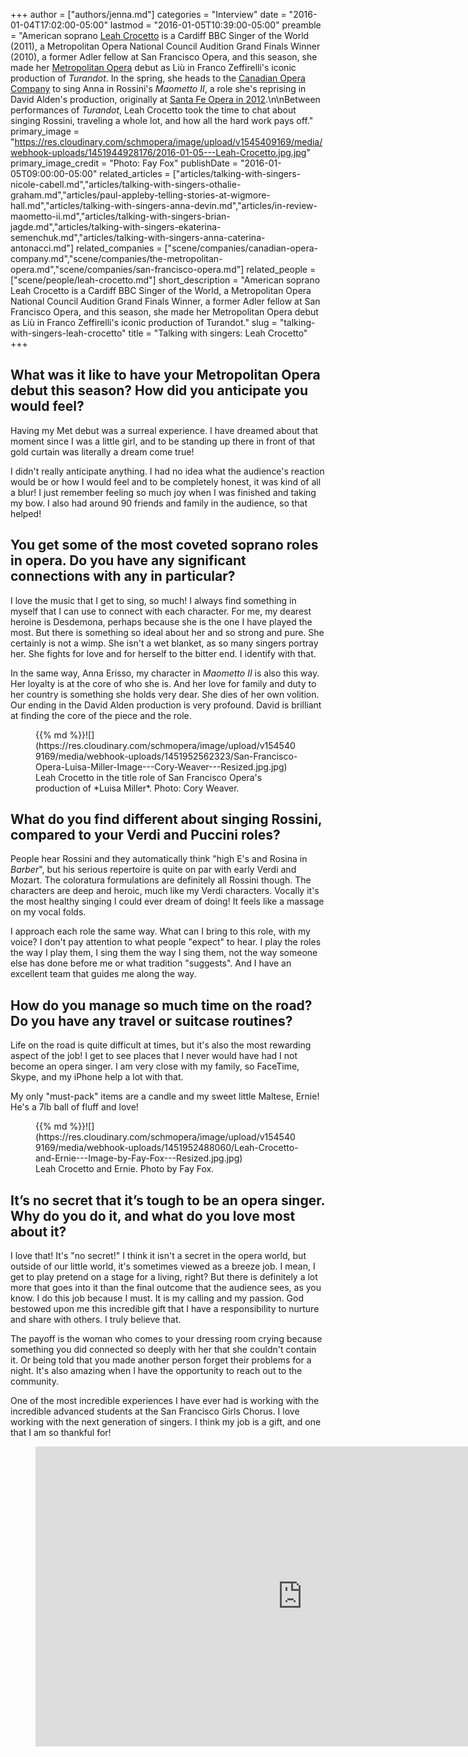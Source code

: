 +++
author = ["authors/jenna.md"]
categories = "Interview"
date = "2016-01-04T17:02:00-05:00"
lastmod = "2016-01-05T10:39:00-05:00"
preamble = "American soprano [Leah Crocetto](/scene/people/leah-crocetto/) is a Cardiff BBC Singer of the World (2011), a Metropolitan Opera National Council Audition Grand Finals Winner (2010), a former Adler fellow at San Francisco Opera, and this season, she made her [Metropolitan Opera](/scene/companies/the-metropolitan-opera/) debut as Liù in Franco Zeffirelli's iconic production of *Turandot*. In the spring, she heads to the [Canadian Opera Company](/scene/companies/canadian-opera-company/) to sing Anna in Rossini's *Maometto II*, a role she's reprising in David Alden's production, originally at [Santa Fe Opera in 2012](http://www.nytimes.com/2012/07/31/arts/music/a-rossini-masterwork-ahead-of-its-time.html).\n\nBetween performances of *Turandot*, Leah Crocetto took the time to chat about singing Rossini, traveling a whole lot, and how all the hard work pays off."
primary_image = "https://res.cloudinary.com/schmopera/image/upload/v1545409169/media/webhook-uploads/1451944928176/2016-01-05---Leah-Crocetto.jpg.jpg"
primary_image_credit = "Photo: Fay Fox"
publishDate = "2016-01-05T09:00:00-05:00"
related_articles = ["articles/talking-with-singers-nicole-cabell.md","articles/talking-with-singers-othalie-graham.md","articles/paul-appleby-telling-stories-at-wigmore-hall.md","articles/talking-with-singers-anna-devin.md","articles/in-review-maometto-ii.md","articles/talking-with-singers-brian-jagde.md","articles/talking-with-singers-ekaterina-semenchuk.md","articles/talking-with-singers-anna-caterina-antonacci.md"]
related_companies = ["scene/companies/canadian-opera-company.md","scene/companies/the-metropolitan-opera.md","scene/companies/san-francisco-opera.md"]
related_people = ["scene/people/leah-crocetto.md"]
short_description = "American soprano Leah Crocetto is a Cardiff BBC Singer of the World, a Metropolitan Opera National Council Audition Grand Finals Winner, a former Adler fellow at San Francisco Opera, and this season, she made her Metropolitan Opera debut as Liù in Franco Zeffirelli&#039;s iconic production of Turandot."
slug = "talking-with-singers-leah-crocetto"
title = "Talking with singers: Leah Crocetto"
+++

## What was it like to have your Metropolitan Opera debut this season? How did you anticipate you would feel? 

Having my Met debut was a surreal experience. I have dreamed about that moment since I was a little girl, and to be standing up there in front of that gold curtain was literally a dream come true!

I didn't really anticipate anything. I had no idea what the audience's reaction would be or how I would feel and to be completely honest, it was kind of all a blur! I just remember feeling so much joy when I was finished and taking my bow. I also had around 90 friends and family in the audience, so that helped!

## You get some of the most coveted soprano roles in opera. Do you have any significant connections with any in particular?

I love the music that I get to sing, so much! I always find something in myself that I can use to connect with each character. For me, my dearest heroine is Desdemona, perhaps because she is the one I have played the most. But there is something so ideal about her and so strong and pure. She certainly is not a wimp. She isn't a wet blanket, as so many singers portray her. She fights for love and for herself to the bitter end. I identify with that.

In the same way, Anna Erisso, my character in *Maometto II* is also this way. Her loyalty is at the core of who she is. And her love for family and duty to her country is something she holds very dear. She dies of her own volition. Our ending in the David Alden production is very profound. David is brilliant at finding the core of the piece and the role.

<figure data-type="image">{{% md %}}![](https://res.cloudinary.com/schmopera/image/upload/v1545409169/media/webhook-uploads/1451952562323/San-Francisco-Opera-Luisa-Miller-Image---Cory-Weaver---Resized.jpg.jpg)<figcaption>Leah Crocetto in the title role of San Francisco Opera's production of *Luisa Miller*. Photo: Cory Weaver.</figcaption>
</figure>

## What do you find different about singing Rossini, compared to your Verdi and Puccini roles?

People hear Rossini and they automatically think "high E's and Rosina in *Barber*", but his serious repertoire is quite on par with early Verdi and Mozart. The coloratura formulations are definitely all Rossini though. The characters are deep and heroic, much like my Verdi characters. Vocally it's the most healthy singing I could ever dream of doing! It feels like a massage on my vocal folds. 

I approach each role the same way. What can I bring to this role, with my voice? I don't pay attention to what people "expect" to hear. I play the roles the way I play them, I sing them the way I sing them, not the way someone else has done before me or what tradition "suggests". And I have an excellent team that guides me along the way.

## How do you manage so much time on the road? Do you have any travel or suitcase routines?

Life on the road is quite difficult at times, but it's also the most rewarding aspect of the job! I get to see places that I never would have had I not become an opera singer. I am very close with my family, so FaceTime, Skype, and my iPhone help a lot with that. 

My only "must-pack" items are a candle and my sweet little Maltese, Ernie! He's a 7lb ball of fluff and love!

<figure data-type="image">{{% md %}}![](https://res.cloudinary.com/schmopera/image/upload/v1545409169/media/webhook-uploads/1451952488060/Leah-Crocetto-and-Ernie---Image-by-Fay-Fox---Resized.jpg.jpg)<figcaption>Leah Crocetto and Ernie. Photo by Fay Fox.</figcaption>
</figure>

## It’s no secret that it’s tough to be an opera singer. Why do you do it, and what do you love most about it?

I love that! It's "no secret!" I think it isn't a secret in the opera world, but outside of our little world, it's sometimes viewed as a breeze job. I mean, I get to play pretend on a stage for a living, right? But there is definitely a lot more that goes into it than the final outcome that the audience sees, as you know. 
I do this job because I must. It is my calling and my passion. God bestowed upon me this incredible gift that I have a responsibility to nurture and share with others. I truly believe that. 

The payoff is the woman who comes to your dressing room crying because something you did connected so deeply with her that she couldn't contain it. Or being told that you made another person forget their problems for a night. It's also amazing when I have the opportunity to reach out to the community. 

One of the most incredible experiences I have ever had is working with the incredible advanced students at the San Francisco Girls Chorus. I love working with the next generation of singers. I think my job is a gift, and one that I am so thankful for! 

<figure data-type="video">
<iframe width="854" height="480" src="https://www.youtube.com/embed/p5fZG0LZqvw" frameborder="0" allowfullscreen></iframe>
</figure>

